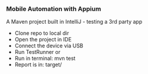 ### Mobile Automation with Appium

A Maven project built in IntelliJ - testing a 3rd party app

- Clone repo to local dir
- Open the project in IDE
- Connect the device via USB
- Run TestRunner or
- Run in terminal: mvn test
- Report is in: target/